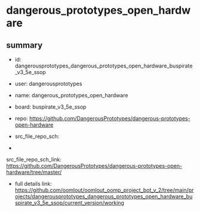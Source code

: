 # dangerous_prototypes_open_hardware
 
## summary 
* id: dangerousprototypes_dangerous_prototypes_open_hardware_buspirate_v3_5e_ssop
* user: dangerousprototypes
* name: dangerous_prototypes_open_hardware
* board: buspirate_v3_5e_ssop
* repo: https://github.com/DangerousPrototypes/dangerous-prototypes-open-hardware



* src_file_repo_sch: 
*
 src_file_repo_sch_link: https://github.com/DangerousPrototypes/dangerous-prototypes-open-hardware/tree/master/
* full details link: https://github.com/oomlout/oomlout_oomp_project_bot_v_2/tree/main/projects/dangerousprototypes_dangerous_prototypes_open_hardware_buspirate_v3_5e_ssop/current_version/working  






